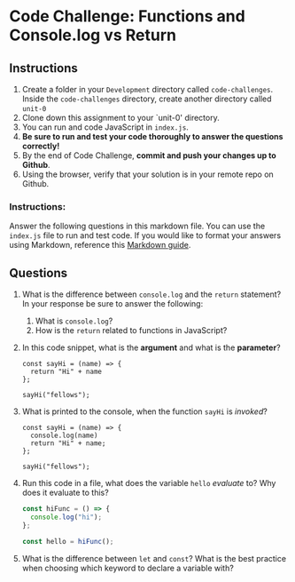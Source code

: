 # Code Challenge: Functions and Console.log vs Return

## Instructions

1. Create a folder in your `Development` directory called `code-challenges`. Inside the `code-challenges` directory, create another directory called `unit-0`
2. Clone down this assignment to your `unit-0' directory.
3. You can run and code JavaScript in `index.js`.
4. **Be sure to run and test your code thoroughly to answer the questions correctly!**
5. By the end of Code Challenge, **commit and push your changes up to Github**.
6. Using the browser, verify that your solution is in your remote repo on Github.

### Instructions:

Answer the following questions in this markdown file. You can use the `index.js` file to run and test code. If you would like to format your answers using Markdown, reference this [Markdown guide](https://www.markdownguide.org/basic-syntax/). 

## Questions

1. What is the difference between `console.log` and the `return` statement? In your response be sure to answer the following:
    1. What is `console.log`?
    2. How is the `return` related to functions in JavaScript?
    
2. In this code snippet, what is the **argument** and what is the **parameter**?
    
    ```
    const sayHi = (name) => {
      return "Hi" + name
    };
    
    sayHi("fellows");
    
    ```
    

1. What is printed to the console, when the function `sayHi` is *invoked*?
    
    ```
    const sayHi = (name) => {
      console.log(name)
      return "Hi" + name;
    };
    
    sayHi("fellows");
    
    ```
    
2. Run this code in a file, what does the variable `hello` *evaluate* to? Why does it evaluate to this?
    
    ```jsx
    const hiFunc = () => {
      console.log("hi");
    };
    
    const hello = hiFunc();
    
    ```
    
3. What is the difference between `let` and `const`? What is the best practice when choosing which keyword to declare a variable with?
